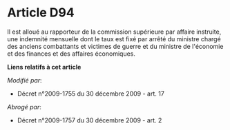 # Article D94

Il est alloué au rapporteur de la commission supérieure par affaire instruite, une indemnité mensuelle dont le taux est fixé
par arrêté du       ministre chargé des anciens combattants et victimes de guerre et du ministre de l'économie et des
finances et des affaires économiques.

**Liens relatifs à cet article**

_Modifié par_:

  - Décret n°2009-1755 du 30 décembre 2009 - art. 17

_Abrogé par_:

  - Décret n°2009-1757 du 30 décembre 2009 - art. 2

